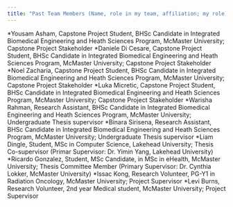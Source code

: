 ```yaml
---
title: "Past Team Members (Name, role in my team, affiliation; my role)"
---
```

*Yousam Asham, Capstone Project Student, BHSc Candidate in Integrated Biomedical Engineering and Heath Sciences Program, McMaster University; Capstone Project Stakeholder 
*Daniele Di Cesare, Capstone Project Student, BHSc Candidate in Integrated Biomedical Engineering and Heath Sciences Program, McMaster University; Capstone Project Stakeholder 
*Noel Zacharia, Capstone Project Student, BHSc Candidate in Integrated Biomedical Engineering and Heath Sciences Program, McMaster University; Capstone Project Stakeholder 
*Luka Micretic, Capstone Project Student, BHSc Candidate in Integrated Biomedical Engineering and Heath Sciences Program, McMaster University; Capstone Project Stakeholder 
*Warisha Rahman, Research Assistant, BHSc Candidate in Integrated Biomedical Engineering and Heath Sciences Program, McMaster University; Undergraduate Thesis supervisor 
*Binara Sirisena, Research Assistant, BHSc Candidate in Integrated Biomedical Engineering and Heath Sciences Program, McMaster University; Undergraduate Thesis supervisor 
*Liam Dingle, Student, MSc in Computer Science, Lakehead University; Thesis Co-supervisor (Primar Supervisor: Dr. Yimin Yang, Lakehead University) 
*Ricardo Gonzalez, Student, MSc Candidate, in MSc in eHealth, McMaster University; Thesis Committee Member (Primary Supervisor: Dr. Cynthia Lokker, McMaster University) 
*Issac Kong, Research Volunteer, PG-Y1 in Radiation Oncology, McMaster University; Project Supervisor 
*Levi Burns, Research Volunteer, 2nd year Medical student, McMaster University; Project Supervisor 
